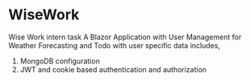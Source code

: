 # WiseWork
Wise Work intern task
A Blazor Application with User Management for Weather Forecasting and Todo with user specific data includes,
  1) MongoDB configuration
  2) JWT and cookie based authentication and authorization
